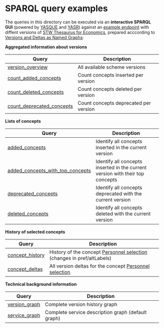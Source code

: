 SPARQL query examples
=====================

The queries in this directory can be executed via an <strong>interactive SPARQL GUI</strong> (powered by <a href="http://yasqe.yasgui.org">YASQUE</a> and <a href="http://yasr.yasgui.org/">YASR</a>) against an <a href="http://zbw.eu/beta/sparql/stwv/query">example endpoint</a> with diffent versions of [STW Thesaurus for Economics](http://zbw.eu/stw), prepared acccording to [Versions and Deltas as Named Graphs](https://github.com/jneubert/skos-history/wiki/Versions-and-Deltas-as-Named-Graphs):

__Aggregated information about versions__

| Query | Description |
|-------|-------------|
| [version_overview](http://zbw.eu/beta/sparql-gui/?queryRef=https://api.github.com/repos/jneubert/skos-history/contents/sparql/version_overview.rq) | All available scheme versions |
| [count_added_concepts](http://zbw.eu/beta/sparql-gui/?queryRef=https://api.github.com/repos/jneubert/skos-history/contents/sparql/count_added_concepts.rq) | Count concepts inserted per version |
| [count_deleted_concepts](http://zbw.eu/beta/sparql-gui/?queryRef=https://api.github.com/repos/jneubert/skos-history/contents/sparql/count_deleted_concepts.rq) | Count concepts deleted per version |
| [count_deprecated_concepts](http://zbw.eu/beta/sparql-gui/?queryRef=https://api.github.com/repos/jneubert/skos-history/contents/sparql/count_deprecated_concepts.rq) | Count concepts deprecated per version |

__Lists of concepts__

| Query | Description |
|-------|-------------|
| [added_concepts](http://zbw.eu/beta/sparql-gui/?queryRef=https://api.github.com/repos/jneubert/skos-history/contents/sparql/added_concepts.rq) | Identify all concepts inserted in the current version |
| [added_concepts_with_top_concepts](http://zbw.eu/beta/sparql-gui/?queryRef=https://api.github.com/repos/jneubert/skos-history/contents/sparql/added_concepts_with_top_concepts.rq) | Identify all concepts inserted in the current version with their top concepts |
| [deprecated_concepts](http://zbw.eu/beta/sparql-gui/?queryRef=https://api.github.com/repos/jneubert/skos-history/contents/sparql/deprecated_concepts.rq)  | Identify all concepts deprecated with the current version  |
| [deleted_concepts](http://zbw.eu/beta/sparql-gui/?queryRef=https://api.github.com/repos/jneubert/skos-history/contents/sparql/deleted_concepts.rq)  | Identify all concepts deleted with the current version  |

__History of selected concepts__

| Query | Description |
|-------|-------------|
| [concept_history](http://zbw.eu/beta/sparql-gui/?queryRef=https://api.github.com/repos/jneubert/skos-history/contents/sparql/concept_history.rq) | History of the concept [Personnel selection](http://zbw.eu/stw/descriptor/12571-4) (changes in pref/altLabels) |
| [concept_deltas](http://zbw.eu/beta/sparql-gui/?queryRef=https://api.github.com/repos/jneubert/skos-history/contents/sparql/concept_deltas.rq) | All version deltas for the concept [Personnel selection](http://zbw.eu/stw/descriptor/12571-4) |


__Technical background information__

| Query | Description |
|-------|-------------|
| [version_graph](http://zbw.eu/beta/sparql-gui/?queryRef=https://api.github.com/repos/jneubert/skos-history/contents/sparql/version_graph.rq) | Complete version history graph |
| [service_graph](http://zbw.eu/beta/sparql-gui/?queryRef=https://api.github.com/repos/jneubert/skos-history/contents/sparql/service_graph.rq) | Complete service description graph (default graph) |


